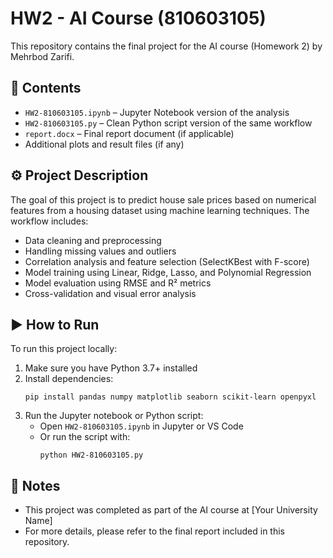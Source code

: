# HW2 - AI Course (810603105)

This repository contains the final project for the AI course (Homework 2) by Mehrbod Zarifi.

## 📁 Contents

- `HW2-810603105.ipynb` – Jupyter Notebook version of the analysis
- `HW2-810603105.py` – Clean Python script version of the same workflow
- `report.docx` – Final report document (if applicable)
- Additional plots and result files (if any)

## ⚙️ Project Description

The goal of this project is to predict house sale prices based on numerical features from a housing dataset using machine learning techniques. The workflow includes:

- Data cleaning and preprocessing
- Handling missing values and outliers
- Correlation analysis and feature selection (SelectKBest with F-score)
- Model training using Linear, Ridge, Lasso, and Polynomial Regression
- Model evaluation using RMSE and R² metrics
- Cross-validation and visual error analysis

## ▶️ How to Run

To run this project locally:

1. Make sure you have Python 3.7+ installed
2. Install dependencies:
   ```
   pip install pandas numpy matplotlib seaborn scikit-learn openpyxl
   ```
3. Run the Jupyter notebook or Python script:
   - Open `HW2-810603105.ipynb` in Jupyter or VS Code  
   - Or run the script with:
     ```
     python HW2-810603105.py
     ```

## 📌 Notes

- This project was completed as part of the AI course at [Your University Name]
- For more details, please refer to the final report included in this repository.
